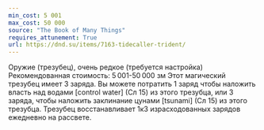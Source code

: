 ```yaml
---
min_cost: 5 001
max_cost: 50 000
source: "The Book of Many Things"
requires_attunement: True
url: https://dnd.su/items/7163-tidecaller-trident/
---
```


Оружие (трезубец), очень редкое (требуется настройка)
Рекомендованная стоимость: 5 001-50 000 зм
Этот магический трезубец имеет 3 заряда. Вы можете потратить 1 заряд чтобы наложить власть над водами [control water] (Сл 15) из этого трезубца, или 3 заряда, чтобы наложить заклинание цунами [tsunami] (Сл 15) из этого трезубца. Трезубец восстанавливает 1к3 израсходованных зарядов ежедневно на рассвете.